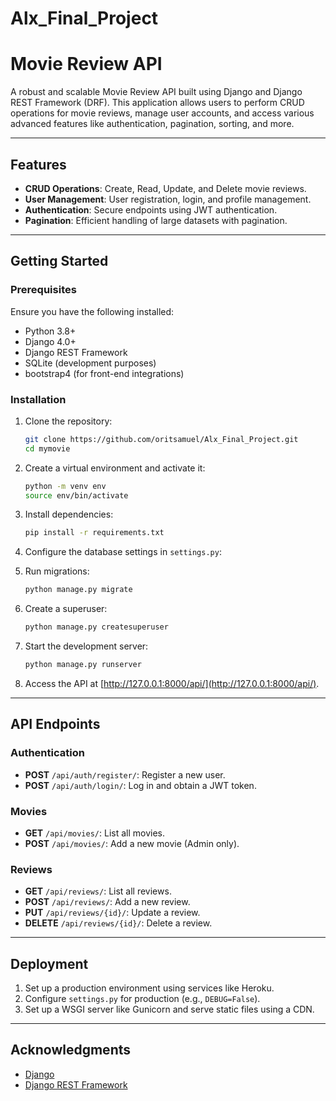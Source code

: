# Alx_Final_Project
# Movie Review API

A robust and scalable Movie Review API built using Django and Django REST Framework (DRF). This application allows users to perform CRUD operations for movie reviews, manage user accounts, and access various advanced features like authentication, pagination, sorting, and more.

---

## Features

- **CRUD Operations**: Create, Read, Update, and Delete movie reviews.
- **User Management**: User registration, login, and profile management.
- **Authentication**: Secure endpoints using JWT authentication.
- **Pagination**: Efficient handling of large datasets with pagination.

---

## Getting Started

### Prerequisites

Ensure you have the following installed:

- Python 3.8+
- Django 4.0+
- Django REST Framework
- SQLite (development purposes)
- bootstrap4 (for front-end integrations)

### Installation

1. Clone the repository:

   ```bash
   git clone https://github.com/oritsamuel/Alx_Final_Project.git
   cd mymovie
   ```

2. Create a virtual environment and activate it:

   ```bash
   python -m venv env
   source env/bin/activate 
   ```

3. Install dependencies:

   ```bash
   pip install -r requirements.txt
   ```

4. Configure the database settings in `settings.py`:

   

5. Run migrations:

   ```bash
   python manage.py migrate
   ```

6. Create a superuser:

   ```bash
   python manage.py createsuperuser
   ```

7. Start the development server:

   ```bash
   python manage.py runserver
   ```

8. Access the API at [http://127.0.0.1:8000/api/](http://127.0.0.1:8000/api/).

---

## API Endpoints

### Authentication

- **POST** `/api/auth/register/`: Register a new user.
- **POST** `/api/auth/login/`: Log in and obtain a JWT token.

### Movies

- **GET** `/api/movies/`: List all movies.
- **POST** `/api/movies/`: Add a new movie (Admin only).

### Reviews

- **GET** `/api/reviews/`: List all reviews.
- **POST** `/api/reviews/`: Add a new review.
- **PUT** `/api/reviews/{id}/`: Update a review.
- **DELETE** `/api/reviews/{id}/`: Delete a review.


---

## Deployment

1. Set up a production environment using services like Heroku.
2. Configure `settings.py` for production (e.g., `DEBUG=False`).
3. Set up a WSGI server like Gunicorn and serve static files using a CDN.

---





## Acknowledgments

- [Django](https://www.djangoproject.com/)
- [Django REST Framework](https://www.django-rest-framework.org/)

